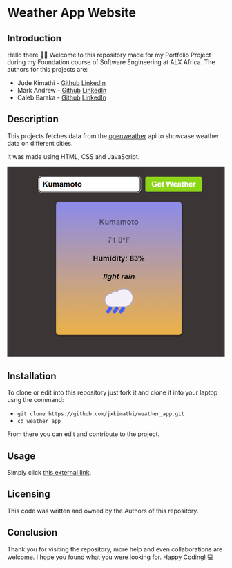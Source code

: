 # Weather App Website
## Introduction
Hello there 👋🏾 
Welcome to this repository made for my Portfolio Project during my Foundation course of Software Engineering at ALX Africa.
The authors for this projects are:
- Jude Kimathi - [Github](https://github.com/jxkimathi) [LinkedIn](www.linkedin.com/in/jude-kimathi-5a5925241)
- Mark Andrew  - [Github](https://github.com/Mark-andrew7) [LinkedIn](https://www.linkedin.com/in/markkamau397/)
- Caleb Baraka - [Github](https://github.com/BarakaCaleb) [LinkedIn](https://www.linkedin.com/in/caleb-baraka-861532270/)

## Description
This projects fetches data from the [openweather](https://openweathermap.org/api) api to showcase weather data on different cities.

It was made using HTML, CSS and JavaScript.

![project image example](/landing_page/overall.png)

## Installation
To clone or edit into this repository just fork it and clone it into your laptop usng the command:
* `git clone https://github.com/jxkimathi/weather_app.git`
* `cd weather_app`

From there you can edit and contribute to the project.

## Usage
Simply click [this external link](https://jxkimathi.github.io/weather_app/).

## Licensing
This code was written and owned by the Authors of this repository.

## Conclusion
Thank you for visiting the repository, more help and even collaborations are welcome.
I hope you found what you were looking for.
Happy Coding! 💻
